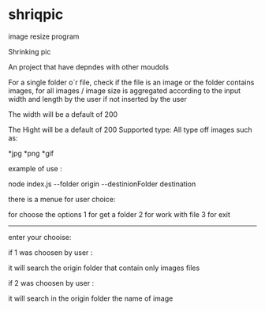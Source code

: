 # shriqpic

image resize program

Shrinking pic

An project that have depndes with other moudols 

For a single folder o`r file, check if the file is an image or the folder contains images, 
for all images / image size is aggregated according to the input width and length by the user if not inserted by the user
<br>

The width will be a default of 200
<br>

The Hight will be a default of 200 
Supported type:
All type off images
such as:

*jpg
*png
*gif

example of use :

node index.js --folder origin --destinionFolder destination

there is a menue for user choice:

for choose the options
1 for get a folder
2 for work with file
3 for exit
**********************
enter your chooise:


if 1 was choosen by user :

it will search the origin folder that contain only images files


if 2 was choosen by user :

it will search in the origin folder the name of image 




